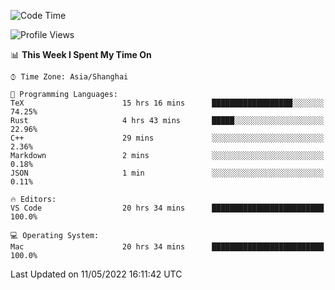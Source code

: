 <!--START_SECTION:waka-->
![Code Time](http://img.shields.io/badge/Code%20Time-1%2C301%20hrs%2054%20mins-blue)

![Profile Views](http://img.shields.io/badge/Profile%20Views-22-blue)

📊 **This Week I Spent My Time On** 

```text
⌚︎ Time Zone: Asia/Shanghai

💬 Programming Languages: 
TeX                      15 hrs 16 mins      ██████████████████░░░░░░░   74.25% 
Rust                     4 hrs 43 mins       █████░░░░░░░░░░░░░░░░░░░░   22.96% 
C++                      29 mins             ░░░░░░░░░░░░░░░░░░░░░░░░░   2.36% 
Markdown                 2 mins              ░░░░░░░░░░░░░░░░░░░░░░░░░   0.18% 
JSON                     1 min               ░░░░░░░░░░░░░░░░░░░░░░░░░   0.11%

🔥 Editors: 
VS Code                  20 hrs 34 mins      █████████████████████████   100.0%

💻 Operating System: 
Mac                      20 hrs 34 mins      █████████████████████████   100.0%

```


 Last Updated on 11/05/2022 16:11:42 UTC
<!--END_SECTION:waka-->

